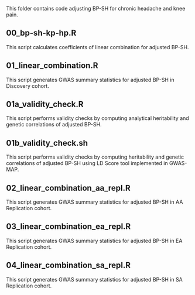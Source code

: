 This folder contains code adjusting BP-SH for chronic headache and knee pain.

## 00_bp-sh-kp-hp.R
This script calculates coefficients of linear combination for adjusted BP-SH.

## 01_linear_combination.R
This script generates GWAS summary statistics for adjusted BP-SH in Discovery cohort.

## 01a_validity_check.R
This script performs validity checks by computing analytical heritability and genetic correlations of adjusted BP-SH.

## 01b_validity_check.sh
This script performs validity checks by computing heritability and genetic correlations of adjusted BP-SH using LD Score tool implemented in GWAS-MAP. 

## 02_linear_combination_aa_repl.R
This script generates GWAS summary statistics for adjusted BP-SH in AA Replication cohort.

## 03_linear_combination_ea_repl.R
This script generates GWAS summary statistics for adjusted BP-SH in EA Replication cohort.

## 04_linear_combination_sa_repl.R
This script generates GWAS summary statistics for adjusted BP-SH in SA Replication cohort.

